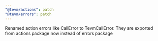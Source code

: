 ```yaml
---
"@tevm/actions": patch
"@tevm/errors": patch
---
```


Renamed action errors like CallError to TevmCallError. They are exported from actions package now instead of errors package
